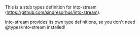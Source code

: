 This is a stub types definition for into-stream (https://github.com/sindresorhus/into-stream).

into-stream provides its own type definitions, so you don't need @types/into-stream installed!
